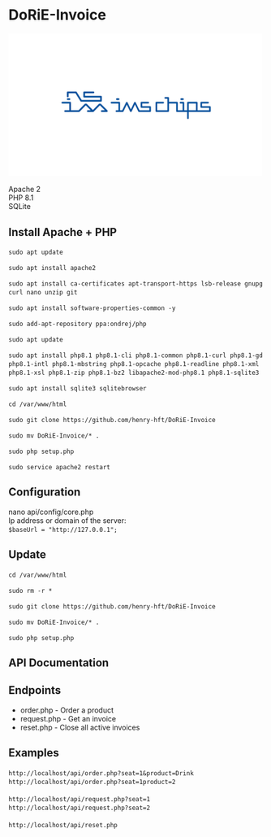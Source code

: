# DoRiE-Invoice

<img src="images/ims-chips.png"
     alt="Institut für Mikroelektronik Stuttgart (IMS CHIPS)"
     style="width: 500px;" />

Apache 2<br>
PHP 8.1<br>
SQLite

## Install Apache + PHP

`sudo apt update`
  
`sudo apt install apache2`

`sudo apt install ca-certificates apt-transport-https lsb-release gnupg curl nano unzip git`

`sudo apt install software-properties-common -y`

`sudo add-apt-repository ppa:ondrej/php`

`sudo apt update`

`sudo apt install php8.1 php8.1-cli php8.1-common php8.1-curl php8.1-gd php8.1-intl php8.1-mbstring php8.1-opcache php8.1-readline php8.1-xml php8.1-xsl php8.1-zip php8.1-bz2 libapache2-mod-php8.1 php8.1-sqlite3`

`sudo apt install sqlite3 sqlitebrowser`

`cd /var/www/html`

`sudo git clone https://github.com/henry-hft/DoRiE-Invoice`

`sudo mv DoRiE-Invoice/* .`

`sudo php setup.php`

`sudo service apache2 restart`


## Configuration

nano api/config/core.php
<br>
Ip address or domain of the server:
<br>
`$baseUrl = "http://127.0.0.1";`

## Update

`cd /var/www/html`

`sudo rm -r *`

`sudo git clone https://github.com/henry-hft/DoRiE-Invoice`

`sudo mv DoRiE-Invoice/* .`

`sudo php setup.php`


## API Documentation

## Endpoints

- order.php - Order a product
- request.php - Get an invoice
- reset.php - Close all active invoices

## Examples

`http://localhost/api/order.php?seat=1&product=Drink`
<br>
`http://localhost/api/order.php?seat=1product=2`
<br><br>
`http://localhost/api/request.php?seat=1`
<br>
`http://localhost/api/request.php?seat=2`
<br><br>
`http://localhost/api/reset.php`
<br>
